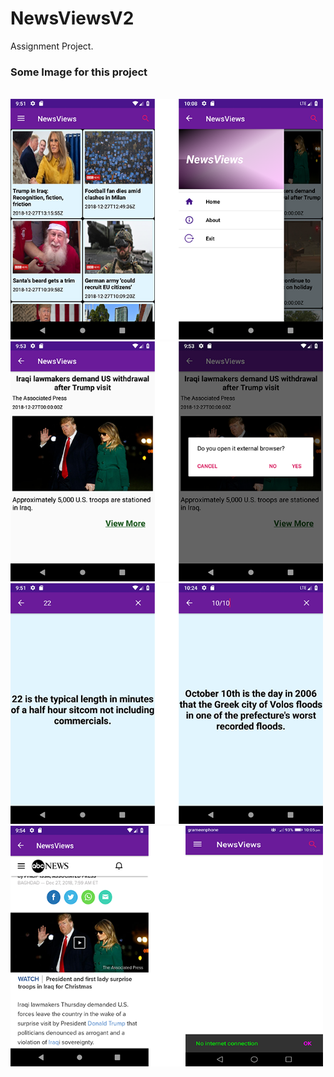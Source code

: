 # NewsViewsV2
Assignment Project.

<h3>Some Image for this project</h3>

<br>
<img src = "img/p1.png" width = "500">

<br>
<img src = "img/p2.png" width = "500">

<br>
<img src = "img/p3.png" width = "500">

<br>
<img src = "img/p4.png" width = "500">
